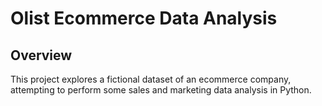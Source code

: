 # Olist Ecommerce Data Analysis
## Overview
This project explores a fictional dataset of an ecommerce company, attempting to perform some sales and marketing data analysis in Python.

